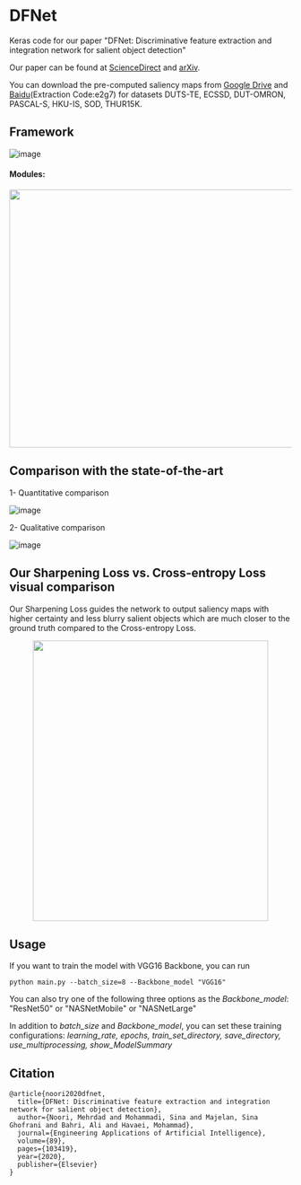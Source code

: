 # DFNet
Keras code for our paper "DFNet: Discriminative feature extraction and integration network for salient object detection"

Our paper can be found at [ScienceDirect](https://www.sciencedirect.com/science/article/abs/pii/S0952197619303252) and [arXiv](https://arxiv.org/abs/2004.01573).

You can download the pre-computed saliency maps from [Google Drive](https://drive.google.com/open?id=17nwK9Q8sfVjCMcGC5rtnQiy9fQIeIjo_) and [Baidu](https://pan.baidu.com/s/1XT7_oYit81ZI5QdBfYYh1Q)(Extraction Code:e2g7) for datasets DUTS-TE,  ECSSD, DUT-OMRON, PASCAL-S, HKU-IS, SOD, THUR15K.

## Framework
![image](https://github.com/Sina-Mohammadi/DFNet/blob/master/figures/Framework.png)

#### Modules:
<p align="center"><img src="https://github.com/Sina-Mohammadi/DFNet/blob/master/figures/Modules.PNG" img align="center" width="780" height="460"></p>


## Comparison with the state-of-the-art
1- Quantitative comparison

![image](https://github.com/Sina-Mohammadi/DFNet/blob/master/figures/Quantitative%20Comparison.PNG)


2- Qualitative comparison

![image](https://github.com/Sina-Mohammadi/DFNet/blob/master/figures/Visual%20Comparison.png)

## Our Sharpening Loss vs. Cross-entropy Loss visual comparison
Our Sharpening Loss guides the network to output saliency maps with higher certainty and less blurry salient objects which are much closer to the ground truth compared to the Cross-entropy Loss.

<p align="center"><img src="https://github.com/Sina-Mohammadi/DFNet/blob/master/figures/Sharpenning%20Loss%20vs.%20Cross-entropy%20Loss.png" width="420" height="500"></p>

## Usage
If you want to train the model with VGG16 Backbone, you can run

```
python main.py --batch_size=8 --Backbone_model "VGG16"
```

You can also try one of the following three options as the *Backbone_model*: "ResNet50" or "NASNetMobile" or "NASNetLarge"

In addition to *batch_size* and *Backbone_model*, you can set these training configurations: *learning_rate, epochs, train_set_directory, save_directory, use_multiprocessing, show_ModelSummary*

## Citation
```
@article{noori2020dfnet,
  title={DFNet: Discriminative feature extraction and integration network for salient object detection},
  author={Noori, Mehrdad and Mohammadi, Sina and Majelan, Sina Ghofrani and Bahri, Ali and Havaei, Mohammad},
  journal={Engineering Applications of Artificial Intelligence},
  volume={89},
  pages={103419},
  year={2020},
  publisher={Elsevier}
}
```
